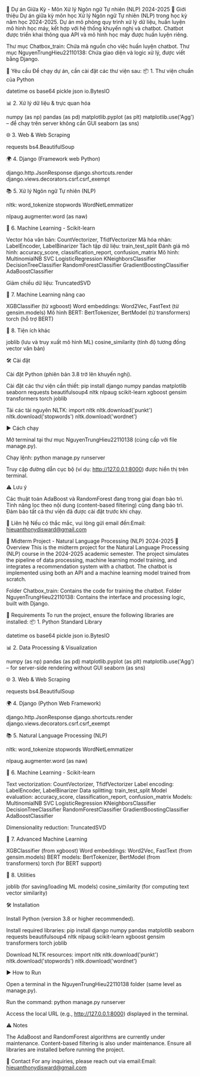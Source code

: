 📖 Dự án Giữa Kỳ - Môn Xử lý Ngôn ngữ Tự nhiên (NLP) 2024-2025
📝 Giới thiệu
Dự án giữa kỳ môn học Xử lý Ngôn ngữ Tự nhiên (NLP) trong học kỳ năm học 2024-2025. Dự án mô phỏng quy trình xử lý dữ liệu, huấn luyện mô hình học máy, kết hợp với hệ thống khuyến nghị và chatbot. Chatbot được triển khai thông qua API và mô hình học máy được huấn luyện riêng.

Thư mục Chatbox_train: Chứa mã nguồn cho việc huấn luyện chatbot.
Thư mục NguyenTrungHieu22110138: Chứa giao diện và logic xử lý, được viết bằng Django.

🚀 Yêu cầu
Để chạy dự án, cần cài đặt các thư viện sau:
📦 1. Thư viện chuẩn của Python

datetime
os
base64
pickle
json
io.BytesIO

📊 2. Xử lý dữ liệu & trực quan hóa

numpy (as np)
pandas (as pd)
matplotlib.pyplot (as plt)
matplotlib.use('Agg') – để chạy trên server không cần GUI
seaborn (as sns)

🌐 3. Web & Web Scraping

requests
bs4.BeautifulSoup

🌍 4. Django (Framework web Python)

django.http.JsonResponse
django.shortcuts.render
django.views.decorators.csrf.csrf_exempt

📚 5. Xử lý Ngôn ngữ Tự nhiên (NLP)

nltk:
word_tokenize
stopwords
WordNetLemmatizer


nlpaug.augmenter.word (as naw)

🤖 6. Machine Learning - Scikit-learn

Vector hóa văn bản: CountVectorizer, TfidfVectorizer
Mã hóa nhãn: LabelEncoder, LabelBinarizer
Tách tập dữ liệu: train_test_split
Đánh giá mô hình: accuracy_score, classification_report, confusion_matrix
Mô hình:
MultinomialNB
SVC
LogisticRegression
KNeighborsClassifier
DecisionTreeClassifier
RandomForestClassifier
GradientBoostingClassifier
AdaBoostClassifier


Giảm chiều dữ liệu: TruncatedSVD

🧠 7. Machine Learning nâng cao

XGBClassifier (từ xgboost)
Word embeddings: Word2Vec, FastText (từ gensim.models)
Mô hình BERT: BertTokenizer, BertModel (từ transformers)
torch (hỗ trợ BERT)

📐 8. Tiện ích khác

joblib (lưu và truy xuất mô hình ML)
cosine_similarity (tính độ tương đồng vector văn bản)

🛠️ Cài đặt

Cài đặt Python (phiên bản 3.8 trở lên khuyến nghị).

Cài đặt các thư viện cần thiết:
pip install django numpy pandas matplotlib seaborn requests beautifulsoup4 nltk nlpaug scikit-learn xgboost gensim transformers torch joblib


Tải các tài nguyên NLTK:
import nltk
nltk.download('punkt')
nltk.download('stopwords')
nltk.download('wordnet')



▶️ Cách chạy

Mở terminal tại thư mục NguyenTrungHieu22110138 (cùng cấp với file manage.py).

Chạy lệnh:
python manage.py runserver


Truy cập đường dẫn cục bộ (ví dụ: http://127.0.0.1:8000) được hiển thị trên terminal.


⚠️ Lưu ý

Các thuật toán AdaBoost và RandomForest đang trong giai đoạn bảo trì.
Tính năng lọc theo nội dung (content-based filtering) cũng đang bảo trì.
Đảm bảo tất cả thư viện đã được cài đặt trước khi chạy.

📧 Liên hệ
Nếu có thắc mắc, vui lòng gửi email đến:Email: hieuanthonydisward@gmail.com

📖 Midterm Project - Natural Language Processing (NLP) 2024-2025
📝 Overview
This is the midterm project for the Natural Language Processing (NLP) course in the 2024-2025 academic semester. The project simulates the pipeline of data processing, machine learning model training, and integrates a recommendation system with a chatbot. The chatbot is implemented using both an API and a machine learning model trained from scratch.

Folder Chatbox_train: Contains the code for training the chatbot.
Folder NguyenTrungHieu22110138: Contains the interface and processing logic, built with Django.

🚀 Requirements
To run the project, ensure the following libraries are installed:
📦 1. Python Standard Library

datetime
os
base64
pickle
json
io.BytesIO

📊 2. Data Processing & Visualization

numpy (as np)
pandas (as pd)
matplotlib.pyplot (as plt)
matplotlib.use('Agg') – for server-side rendering without GUI
seaborn (as sns)

🌐 3. Web & Web Scraping

requests
bs4.BeautifulSoup

🌍 4. Django (Python Web Framework)

django.http.JsonResponse
django.shortcuts.render
django.views.decorators.csrf.csrf_exempt

📚 5. Natural Language Processing (NLP)

nltk:
word_tokenize
stopwords
WordNetLemmatizer


nlpaug.augmenter.word (as naw)

🤖 6. Machine Learning - Scikit-learn

Text vectorization: CountVectorizer, TfidfVectorizer
Label encoding: LabelEncoder, LabelBinarizer
Data splitting: train_test_split
Model evaluation: accuracy_score, classification_report, confusion_matrix
Models:
MultinomialNB
SVC
LogisticRegression
KNeighborsClassifier
DecisionTreeClassifier
RandomForestClassifier
GradientBoostingClassifier
AdaBoostClassifier


Dimensionality reduction: TruncatedSVD

🧠 7. Advanced Machine Learning

XGBClassifier (from xgboost)
Word embeddings: Word2Vec, FastText (from gensim.models)
BERT models: BertTokenizer, BertModel (from transformers)
torch (for BERT support)

📐 8. Utilities

joblib (for saving/loading ML models)
cosine_similarity (for computing text vector similarity)

🛠️ Installation

Install Python (version 3.8 or higher recommended).

Install required libraries:
pip install django numpy pandas matplotlib seaborn requests beautifulsoup4 nltk nlpaug scikit-learn xgboost gensim transformers torch joblib


Download NLTK resources:
import nltk
nltk.download('punkt')
nltk.download('stopwords')
nltk.download('wordnet')



▶️ How to Run

Open a terminal in the NguyenTrungHieu22110138 folder (same level as manage.py).

Run the command:
python manage.py runserver


Access the local URL (e.g., http://127.0.0.1:8000) displayed in the terminal.


⚠️ Notes

The AdaBoost and RandomForest algorithms are currently under maintenance.
Content-based filtering is also under maintenance.
Ensure all libraries are installed before running the project.

📧 Contact
For any inquiries, please reach out via email:Email: hieuanthonydisward@gmail.com
